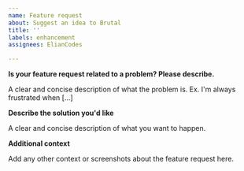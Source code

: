 ```yaml
---
name: Feature request
about: Suggest an idea to Brutal
title: ''
labels: enhancement
assignees: ElianCodes

---
```


**Is your feature request related to a problem? Please describe.**

A clear and concise description of what the problem is. Ex. I'm always frustrated when [...]

**Describe the solution you'd like**

A clear and concise description of what you want to happen.

**Additional context**

Add any other context or screenshots about the feature request here.
